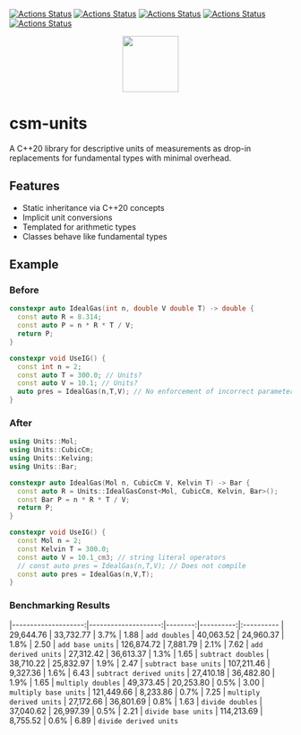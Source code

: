 [![Actions Status](https://github.com/sddale/csm-units/workflows/MacOS/badge.svg)](https://github.com/sddale/csm-units/actions)
[![Actions Status](https://github.com/sddale/csm-units/workflows/Windows/badge.svg)](https://github.com/sddale/csm-units/actions)
[![Actions Status](https://github.com/sddale/csm-units/workflows/Ubuntu/badge.svg)](https://github.com/sddale/csm-units/actions)
[![Actions Status](https://github.com/sddale/csm-units/workflows/Style/badge.svg)](https://github.com/sddale/csm-units/actions)
[![Actions Status](https://github.com/sddale/csm-units/workflows/Install/badge.svg)](https://github.com/sddale/csm-units/actions)
<!-- [![codecov](https://codecov.io/gh/sddale/csm-units/branch/master/graph/badge.svg)](https://codecov.io/gh/sddale/csm-units) -->

<p align="center">
  <img src="https://www.mines.edu/wp-content/uploads/assets/logo_eee_rev_4c_r.png" height="100" width="auto" />
</p>

# csm-units

A C++20 library for descriptive units of measurements as drop-in replacements for fundamental types with minimal overhead.

## Features

- Static inheritance via C++20 concepts
- Implicit unit conversions
- Templated for arithmetic types
- Classes behave like fundamental types

## Example

### Before

```cpp
constexpr auto IdealGas(int n, double V double T) -> double {
  const auto R = 8.314;
  const auto P = n * R * T / V;
  return P;
}

constexpr void UseIG() {
  const int n = 2;
  const auto T = 300.0; // Units?
  const auto V = 10.1; // Units?
  auto pres = IdealGas(n,T,V); // No enforcement of incorrect parameter order
}
```

### After
```cpp
using Units::Mol;
using Units::CubicCm;
using Units::Kelving;
using Units::Bar;

constexpr auto IdealGas(Mol n, CubicCm V, Kelvin T) -> Bar {
  const auto R = Units::IdealGasConst<Mol, CubicCm, Kelvin, Bar>(); 
  const Bar P = n * R * T / V;
  return P;
}

constexpr void UseIG() {
  const Mol n = 2;
  const Kelvin T = 300.0; 
  const auto V = 10.1_cm3; // string literal operators 
  // const auto pres = IdealGas(n,T,V); // Does not compile
  const auto pres = IdealGas(n,V,T);
}
```


### Benchmarking Results

|--------------------:|--------------------:|--------:|----------:|:----------
|           29,644.76 |           33,732.77 |    3.7% |      1.88 | `add doubles`
|           40,063.52 |           24,960.37 |    1.8% |      2.50 | `add base units`
|          126,874.72 |            7,881.79 |    2.1% |      7.62 | `add derived units`
|           27,312.42 |           36,613.37 |    1.3% |      1.65 | `subtract doubles`
|           38,710.22 |           25,832.97 |    1.9% |      2.47 | `subtract base units`
|          107,211.46 |            9,327.36 |    1.6% |      6.43 | `subtract derived units`
|           27,410.18 |           36,482.80 |    1.9% |      1.65 | `multiply doubles`
|           49,373.45 |           20,253.80 |    0.5% |      3.00 | `multiply base units`
|          121,449.66 |            8,233.86 |    0.7% |      7.25 | `multiply derived units`
|           27,172.66 |           36,801.69 |    0.8% |      1.63 | `divide doubles`
|           37,040.62 |           26,997.39 |    0.5% |      2.21 | `divide base units`
|          114,213.69 |            8,755.52 |    0.6% |      6.89 | `divide derived units`
